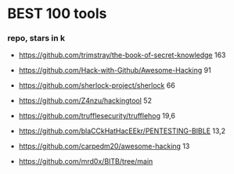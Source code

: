 # BEST 100 tools

### repo, stars in k
- https://github.com/trimstray/the-book-of-secret-knowledge     163
- https://github.com/Hack-with-Github/Awesome-Hacking           91
- https://github.com/sherlock-project/sherlock                  66
- https://github.com/Z4nzu/hackingtool                          52

- https://github.com/trufflesecurity/trufflehog                 19,6

- https://github.com/blaCCkHatHacEEkr/PENTESTING-BIBLE          13,2
- https://github.com/carpedm20/awesome-hacking                  13


- https://github.com/mrd0x/BITB/tree/main